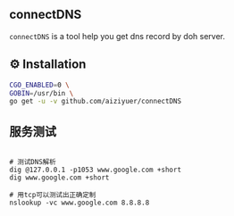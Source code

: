 connectDNS 
---

`connectDNS` is a tool help you get dns record by doh server.

## ⚙ Installation

``` bash
CGO_ENABLED=0 \
GOBIN=/usr/bin \
go get -u -v github.com/aiziyuer/connectDNS
```


## 服务测试

```

# 测试DNS解析
dig @127.0.0.1 -p1053 www.google.com +short
dig www.google.com +short

# 用tcp可以测试出正确定制
nslookup -vc www.google.com 8.8.8.8

```